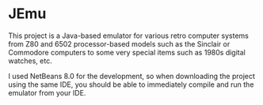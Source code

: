 # JEmu
This project is a Java-based emulator for various retro computer systems from Z80 and 6502 processor-based models such as the Sinclair or Commodore computers to some very special items such as 1980s digital watches, etc.

I used NetBeans 8.0 for the development, so when downloading the project using the same IDE, you should be able to immediately compile and run the emulator from your IDE.
